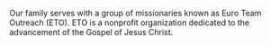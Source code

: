 Our family serves with a group of missionaries known as Euro Team Outreach (ETO). ETO is a nonprofit organization dedicated to the advancement of the Gospel of Jesus Christ.

